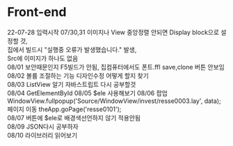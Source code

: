 # Front-end
22-07-28 입력시작
07/30,31 이미지나 View 중앙정렬 안되면 Display block으로 설정할 것,<br> 집에서 빌드시 "실행중 오류가 발생했습니다." 발생,<br> Src에 이미지가 하나도 없음<br>
08/01 보안때문인지 F5빌드가 안됨, 집컴퓨터에서도 폰트.ffl save,clone 버튼 안보임
08/02 볼륨 조절하는 기능 디자인수정 어떻게 할지 찾기<br>
08/03 ListView 알기 자바스트립트 다시 공부할것<br>
08/04 GetElementById
08/05 $ele 사용해보기
08/06 팝업 WindowView.fullpopup('Source/WindowView/invest/resse0003.lay', data);<br>
페이지 이동 theApp.goPage('resse0101');<br>
08/07 버튼에 $ele로 배경색선언하지 않기 적용안됨<br>
08/09 JSON다시 공부하자<br>
08/10 라이브러리 읽어보기
